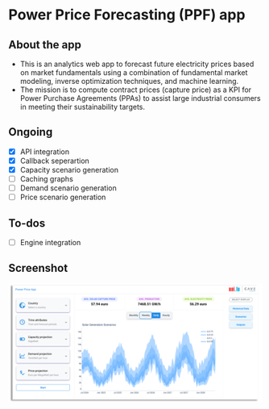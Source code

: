 # Power Price Forecasting (PPF) app

## About the app

- This is an analytics web app to forecast future electricity prices based on market fundamentals using a combination of fundamental market modeling, inverse optimization techniques, and machine learning.
- The mission is to compute contract prices (capture price) as a KPI for Power Purchase Agreements (PPAs) to assist large industrial consumers in meeting their sustainability targets.

## Ongoing
- [x] API integration
- [x] Callback seperartion
- [x] Capacity scenario generation
- [ ] Caching graphs
- [ ] Demand scenario generation
- [ ] Price scenario generation

## To-dos

- [ ] Engine integration

## Screenshot

![plot](./statics/screenshot.png)


